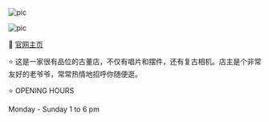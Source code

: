 ![pic]()

![pic](https://i2-prod.liverpoolecho.co.uk/incoming/article18485638.ece/ALTERNATES/s615b/1_JMP_LEC_21061969ARENSHAWST_20JPG.jpg)

🔗 [官网主页](https://www.69aliverpool.co.uk/)

⭐ 这是一家很有品位的古董店，不仅有唱片和摆件，还有复古相机。店主是个非常友好的老爷爷，常常热情地招呼你随便逛。

⭐ OPENING HOURS

Monday - Sunday          1 to 6 pm
